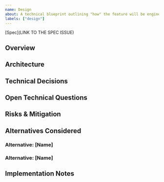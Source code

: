 ```yaml
---
name: Design
about: A technical blueprint outlining "how" the feature will be engineered and implemented.
labels: ["design"]
---
```


<!--
`Design` issues are ALWAYS a sub-issue of the `Feature` issue they describe.
There is only one `Design` per `Feature`.

Principles:
✅ Focus on HOW to implement (technical decisions, architecture, APIs)
❌ Avoid changing WHAT or WHY (those belong in the Spec)
❌ Avoid task breakdowns (use `/plan` command for implementation planning)
🤔 Use categorized clarification markers:
   - [BLOCKS IMPLEMENTATION: question] for decisions that must be made before planning
   - [IMPLEMENTATION DECISION: question] for decisions that can be made during implementation
   - [RESEARCH OPPORTUNITY: question] for optional research that could inform the approach
🔗 Cross-reference: When referencing a technology, concept, feature, etc - LINK to it!
-->

[Spec](LINK TO THE SPEC ISSUE)

## Overview

<!--
Brief summary of what you're building technically. This should connect the user needs from the Spec to the technical solution.
Example: "Implement shell completion using Rust's clap_complete crate with a `dotfilet completion <shell>` subcommand that outputs completion scripts for eval or static file generation."
-->

## Architecture

<!--
High-level technical components and how they fit together.
Include: key modules/crates, data flow, integration points
Example: "Extend dotfilet-cli with completion subcommand, integrate clap_complete for script generation, modify Homebrew formula to auto-install completions"
-->

## Technical Decisions

<!--
Key technical choices with brief rationale for the chosen approach.
Examples:
- "Use clap_complete over custom completion - proven, maintained, integrates with existing clap usage"
- "Generate scripts dynamically vs static files - allows runtime customization of completions"
-->

## Open Technical Questions

<!--
Technical decisions or research that still need resolution.
Examples:
- "Should completion scripts be embedded at compile time or generated dynamically?"
- "How to handle custom subcommands from plugins in completion?"
-->

## Risks & Mitigation

<!--
Technical risks and how to address them.
Examples:
- "Risk: Completion might be slow for large configs. Mitigation: Cache completion data, benchmark performance"
- "Risk: Shell compatibility issues. Mitigation: Test across multiple shell versions, fallback gracefully"
-->

## Alternatives Considered

<!--
For each alternative, create a sub-section and document the pros, cons, and why it was not chosen.
-->

### Alternative: [Name]

<!--
Description of approach

**Pros:**
- Benefit 1
- Benefit 2

**Cons:**
- Drawback 1
- Drawback 2

**Rationale for discarding:** Why we ultimately didn't choose it
-->

### Alternative: [Name]

<!-- Repeat pattern above -->

## Implementation Notes

<!--
Decisions that can be made during implementation, with validation criteria.
Examples:
- "Specific clap_complete API usage - validate performance is <100ms"
- "Shell detection method - test across target environments during implementation"
-->
